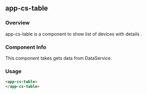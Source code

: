 ## app-cs-table

### Overview
app-cs-table is a component to show list of devices with details .

### Component Info
This component takes gets data from DataService.
 
### Usage
```html
<app-cs-table>
</app-cs-table>
```
